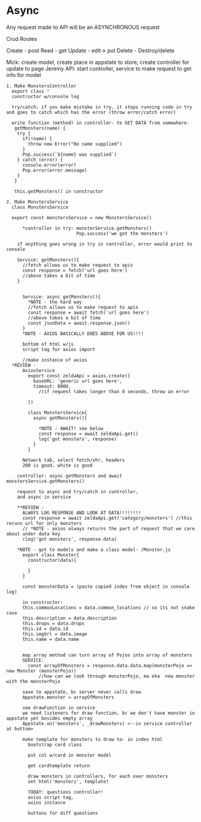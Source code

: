 # Async

Any request made to API will be an ASYNCHRONOUS request

Crud Routes

  Create -  post
  Read -  get
  Update -  edit-> put
  Delete - Destroy/delete

Mick:
  create model, create place in appstate to store, create controller for update to page
Jeremy API:
  start controller, service to make request to get info for model

    1. Make MonstersController
      export class "
      constructor w/console log

      try/catch: if you make mistake in try, it stops running code in try and goes to catch which has the error (throw error/catch error)

      write function (method) in controller- to GET DATA from somewhere- 
       getMonsters(name) {
        try {
          if(!name) {
            throw new Error("No name supplied")
          }
          Pop.success(`${name} was supplied`)
        } catch (error) {
          console.error(error)
          Pop.error(error.message)
        }
       }

       this.getMonsters() in constructor

    2. Make MonstersService
      class MonstersService

      export const monstersService = new MonstersService()

          *controller in try: monsterService.getMonsters()
                              Pop.success('we got the monsters')

        if anything goes wrong in try in controller, error would print to console

        Service: getMonsters(){
          //fetch allows us to make request to apis
          const response = fetch('url goes here')
          //above takes a bit of time
        }

        
          Service: async getMonsters(){
            *NOTE - the hard way
            //fetch allows us to make request to apis
            const response = await fetch('url goes here')
            //above takes a bit of time
            const jsonData = await.response.json()
          }
          *NOTE - AXIOS BASICALLY DOES ABOVE FOR US!!!!

          bottom of html w/js
          script tag for axios import

          //make instance of axios
      *REVIEW - 
          AxiosService
            export const zeldaApi = axios.create({
              baseURL: 'generic url goes here',
              timeout: 8000,
                //if request takes longer than 8 seconds, throw an error
              
            })

            class MonstersService{
              async getMonsters(){

                *NOTE - AWAIT! see below
                const response = await zeldaApi.get()
                log('got monsters', response)
              }
            }

          Network tab, select fetch/xhr, headers
          200 is good, white is good

        controller: async getMonsters and await monstersService.getMonsters()

        request to async and try/catch in controller,
        and async in service

        **REVIEW - 
          ALWAYS LOG RESPONSE AND LOOK AT DATA!!!!!!!!
          const response = await zeldaApi.get('category/monsters') //this reruns url for only monsters
          // *NOTE - axios always returns the part of request that we care about under data key
          clog('got monsters', response.data)

        *NOTE - got to models and make a class model- /Monster.js
          export class Monster{
            constructor(data){

            }
          }

          const monsterData = (paste copied index from object in console log)

          in constructor: 
          this.commonLocations = data.common_locations // so its not snake case
          this.description = data.description
          this.drops = data.drops
          this.id = data.id
          this.imgUrl = data.image
          this.name = data.name


          map array method can turn array of Pojos into array of monsters
          SERVICE:
            const arrayOfMonsters = response.data.data.map(monsterPojo => new Monster (monsterPojo))
                //how can we look through monsterPojo, ma eka  new monster with the monsterPojo

          save to appstate, bc server never calls draw
          Appstate.monster = arrayOfMonsters

          see drawFunction in service
          we need listeners for draw function, bc we don't have monster in appstate yet besides empty array
          Appstate.on('monsters', _drawMonsters) <--in service controller at bottom>

          make template for monsters to draw to- in index html
            bootstrap card class

            put col w/card in monster model

            get cardtemplate return 

            draw monsters in controllers, for each over monsters 
            set html('monsters', template)

            TODAY: questions controller!
            axios script tag, 
            axios instance

            buttons for diff questions